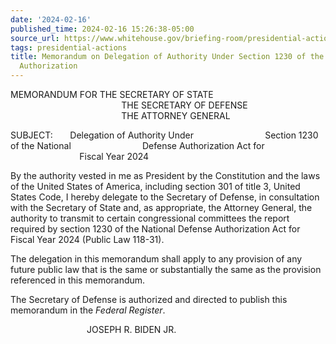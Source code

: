 ```yaml
---
date: '2024-02-16'
published_time: 2024-02-16 15:26:38-05:00
source_url: https://www.whitehouse.gov/briefing-room/presidential-actions/2024/02/16/memorandum-on-delegation-of-authority-under-section-1230-of-the-national-defense-authorization/
tags: presidential-actions
title: Memorandum on Delegation of Authority Under Section 1230 of the National Defense
  Authorization
---
```

 
MEMORANDUM FOR THE SECRETARY OF STATE  
                                             THE SECRETARY OF DEFENSE  
                                             THE ATTORNEY GENERAL  
  
SUBJECT:       Delegation of Authority Under
                            Section 1230 of the National
                            Defense Authorization Act for
                            Fiscal Year 2024  
  
  
By the authority vested in me as President by the Constitution and the
laws of the United States of America, including section 301 of title 3,
United States Code, I hereby delegate to the Secretary of Defense, in
consultation with the Secretary of State and, as appropriate, the
Attorney General, the authority to transmit to certain congressional
committees the report required by section 1230 of the National Defense
Authorization Act for Fiscal Year 2024 (Public Law 118-31).  
  
The delegation in this memorandum shall apply to any provision of any
future public law that is the same or substantially the same as the
provision referenced in this memorandum.  
  
The Secretary of Defense is authorized and directed to publish this
memorandum in the *Federal Register*.  

                               JOSEPH R. BIDEN JR.
